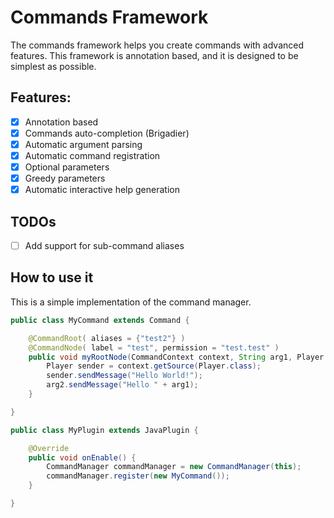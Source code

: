 # Commands Framework
The commands framework helps you create commands with advanced features. 
This framework is annotation based, and it is designed
to be simplest as possible.

## Features:
 - [x] Annotation based
 - [x] Commands auto-completion (Brigadier)
 - [x] Automatic argument parsing
 - [x] Automatic command registration
 - [x] Optional parameters
 - [x] Greedy parameters
 - [x] Automatic interactive help generation

## TODOs
 - [ ] Add support for sub-command aliases

## How to use it
This is a simple implementation of the command manager.

```java
public class MyCommand extends Command {

    @CommandRoot( aliases = {"test2"} )
    @CommandNode( label = "test", permission = "test.test" )
    public void myRootNode(CommandContext context, String arg1, Player arg2) {
        Player sender = context.getSource(Player.class);
        sender.sendMessage("Hello World!");
        arg2.sendMessage("Hello " + arg1);
    }

}

public class MyPlugin extends JavaPlugin {

    @Override
    public void onEnable() {
        CommandManager commandManager = new CommandManager(this);
        commandManager.register(new MyCommand());
    }

}
```
